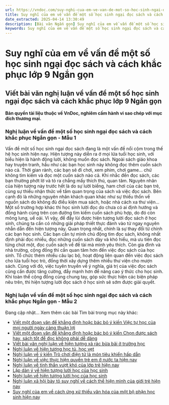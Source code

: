 ```yaml
---
url: https://vndoc.com/suy-nghi-cua-em-ve-van-de-mot-so-hoc-sinh-ngai-doc-sach-va-cach-khac-phuc-lop-9-ngan-gon-326548
title: Suy nghĩ của em về vấn đề một số học sinh ngại đọc sách và cách khắc phục lớp 9 Ngắn gọn - VnDoc.com
date_extracted: 2025-04-14 13:30:49
description: [Bài văn Ngắn gọn] Suy nghĩ của em về vấn đề một số học sinh ngại đọc sách và cách khắc phục: do VnDoc biện soạn, nhằm giúp các em HS có thêm tài liệu tham khảo và có những ý tưởng đa dạng khi thực hành kĩ năng Viết ở lớp 9.
keywords: Suy nghĩ của em về vấn đề một số học sinh ngại đọc sách và cách khắc phục Ngắn gọn,Nghị luận về vấn đề một số học sinh ngại đọc sách và cách khắc phục Ngắn gọn,Nghị luận về một vấn đề cần giải quyết Ngắn gọn,Viết bài văn nghị luận xã hội về một vấn đề cần giải quyết Ngắn gọn,bài văn nghị luận về vấn đề một số học sinh ngại đọc sách và cách khắc phục Ngắn gọn
---
```


# Suy nghĩ của em về vấn đề một số học sinh ngại đọc sách và cách khắc phục lớp 9 Ngắn gọn
## **Viết bài văn nghị luận về vấn đề một số học sinh ngại đọc sách và cách khắc phục lớp 9 Ngắn gọn**
**Bản quyền tài liệu thuộc về VnDoc, nghiêm cấm hành vi sao chép với mục đích thương mại.**
### Nghị luận về vấn đề một số học sinh ngại đọc  sách và cách khắc phục Ngắn gọn - Mẫu 1
Vấn đề một số học sinh ngại đọc  sách đang là một vấn đề nổi cộm trong thế hệ học sinh hiện nay.
Hiện tượng này diễn ra ở mọi lứa tuổi học sinh, với biểu hiện là hành động lười, không muốn đọc sách. Ngoài sách giáo khoa hay truyện tranh, hầu như các bạn học sinh này không đọc thêm cuốn sách nào cả. Thời gian rảnh, các bạn sẽ đi chơi, xem phim, chơi game… chứ không tìm kiếm và đọc một cuốn sách nào cả. Khi nhắc đến đọc sách, các bạn thường phớt lờ và tỏ ra chẳng mấy thích thú, quan tâm. Nguyên nhân của hiện tượng này trước hết là do sự lười biếng, ham chơi của các bạn trẻ, cùng sự thiếu nhận thức về tầm quan trọng của sách và việc đọc sách. Bên cạnh đó là những nguyên nhân khách quan khác như sự thiếu thốn về nguồn sách do không đủ điều kiện mua sách, hoặc nhà cách xa thư viện… Một số trường hợp khác thì học sinh lười đọc do chưa có ai định hướng và đồng hành cùng trên con đường tìm kiếm cuốn sách phù hợp, do đó còn mông lung, uể oải. Vì vậy, để đẩy lùi được hiện tượng lười đọc sách ở học sinh, chúng ta cần có những giải pháp thiết thực đánh vào từ ngay nguyên nhẫn dẫn đến hiện tượng này. Quan trọng nhất, chính là sự thay đổi từ chính các bạn học sinh. Các bạn cần tự mình chủ động tìm đọc sách, không nhất định phải đọc nhiều, đọc những cuốn sách dày và khó hiểu, mà ưu tiên đọc từng chút một, đọc cuốn sách về đề tài mà mình yêu thích. Còn gia đình và nhà trường, cộng đồng thì cần quan tâm hơn đến việc đọc sách của học sinh. Tổ chức thêm nhiều câu lạc bộ, hoạt động liên quan đến việc đọc sách cho lứa tuổi học trò, đồng thời xây dựng thêm nhiều thư viện cho mượn sách. Cùng với đó, việc tuyên truyền về ý nghĩa, giá trị của việc đọc sách cũng cần được tăng cường, đẩy mạnh hơn để nâng cao ý thức cho học sinh.
Khi toàn thể cộng đồng cùng chung tay, góp sức thực hiện các biện pháp nêu trên, thì hiện tượng lười đọc sách ở học sinh sẽ sớm được giải quyết.
### Nghị luận về vấn đề một số học sinh ngại đọc sách và cách khắc phục Ngắn gọn - Mẫu 2
Đang cập nhật…
Xem thêm các bài Tìm bài trong mục này khác:
  * [Viết một đoạn văn để khẳng định hoặc bác bỏ ý kiến Việc tự học của mọi người ngày càng thuận lợi](</viet-mot-doan-van-de-khang-dinh-hoac-bac-bo-y-kien-viec-tu-hoc-cua-moi-nguoi-ngay-cang-thuan-loi-lop-9-326554>)
  * [Viết một đoạn văn để khẳng định hoặc bác bỏ ý kiến Chọn được sách hay, sách tốt để đọc không phải dễ dàng](</viet-mot-doan-van-de-khang-dinh-hoac-bac-bo-y-kien-chon-duoc-sach-hay-sach-tot-de-doc-khong-phai-de-dang-lop-9-326555>)
  * [Viết bài văn nghị luận về hiện tượng xả rác bừa bãi ở trường học](</nghi-luan-ve-tinh-trang-xa-rac-bua-bai-cua-hoc-sinh-o-truong-lop-ngay-nay-164608>)
  * [Nghị luận về hiện tượng học tủ, học vẹt](</viet-doan-van-nghi-luan-ve-hien-tuong-hoc-tu-hoc-vet-205789>)
  * [Nghị luận về ý kiến Trò chơi điện tử là món tiêu khiển hấp dẫn](</tro-choi-dien-tu-la-mon-tieu-khien-hap-dan-162716>)
  * [Nghị luận về việc thực hiện quyền trẻ em ở nước ta hiện nay](</nghi-luan-ve-viec-thuc-hien-quyen-tre-em-o-nuoc-ta-hien-nay-206302>)
  * [Nghị luận về tinh thần vượt khó của lớp trẻ hiện nay](</lap-dan-y-trinh-bay-suy-nghi-cua-em-ve-tinh-than-vuot-kho-cua-lop-tre-hien-nay-154041>)
  * [Lập dàn ý về hiện tượng lười học của học sinh](</lap-dan-y-ve-hien-tuong-luoi-hoc-cua-hoc-sinh-lop-9-330586>)
  * [Nghị luận về hiện tượng lười học của học sinh](</nghi-luan-ve-hien-tuong-luoi-hoc-cua-hoc-sinh-171252>)
  * [Nghị luận xã hội bày tỏ suy nghĩ về cách thể hiện mình của giới trẻ hiện nay](</nghi-luan-xa-hoi-bay-to-suy-nghi-ve-cach-the-hien-minh-cua-gioi-tre-hien-nay-164613>)
  * [Suy nghĩ của em về cách ứng xử thiếu văn hóa của một bộ phận học sinh hiện nay](</suy-nghi-cua-em-ve-cach-ung-xu-thieu-van-hoa-cua-mot-bo-phan-hoc-sinh-hien-nay-163838>)

